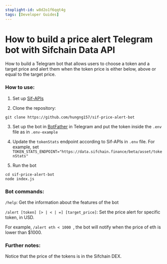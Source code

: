 ```yaml
---
stoplight-id: w8d2o1f6qqt4g
tags: [Developer Guides]
---
```


# How to build a price alert Telegram bot with Sifchain Data API

How to build a Telegram bot that allows users to choose a token and a target price and alert them when the token price is either below, above or equal to the target price.

### How to use:

1. Set up [Sif-APIs](https://github.com/Sifchain/sif-apis)

2. Clone the repository:
```
git clone https://github.com/hungng157/sif-price-alert-bot
```

3. Set up the bot in [BotFather](https://core.telegram.org/bots#6-botfather) in Telegram and put the token inside the `.env` file as in `.env-example`

4. Update the ```tokenStats``` endpoint according to Sif-APIs in ```.env``` file. For example, set ```TOKEN_STATS_ENDPOINT="https://data.sifchain.finance/beta/asset/tokenStats"```

5. Run the bot
```
cd sif-price-alert-bot
node index.js
```

### Bot commands:

```/help```: Get the information about the features of the bot

```/alert [token] [> | < | =] [target_price]```: Set the price alert for specific token, in USD. 

For example, ```/alert eth < 1000 ```, the bot will notify when the price of eth is lower than $1000.

### Further notes:
Notice that the price of the tokens is in the Sifchain DEX.
